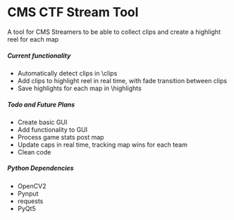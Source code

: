 <h1>CMS CTF Stream Tool</h1>
A tool for CMS Streamers to be able to collect clips and create a highlight reel for each map
<br>
<h5>Current functionality</h5>
<ul>
  <li>Automatically detect clips in \clips</li>
  <li>Add clips to highlight reel in real time, with fade transition between clips</li>
  <li>Save highlights for each map in \highlights</li>
</ul>
<h5>Todo and Future Plans</h5>
<ul>
  <li>Create basic GUI</li>
  <li>Add functionality to GUI</li>
  <li>Process game stats post map</li>
  <li>Update caps in real time, tracking map wins for each team</li>
  <li>Clean code</li>
</ul>
<h5>Python Dependencies</h5>
<ul>
  <li>OpenCV2</li>
  <li>Pynput</li>
  <li>requests</li>
  <li>PyQt5</li>
</ul>
